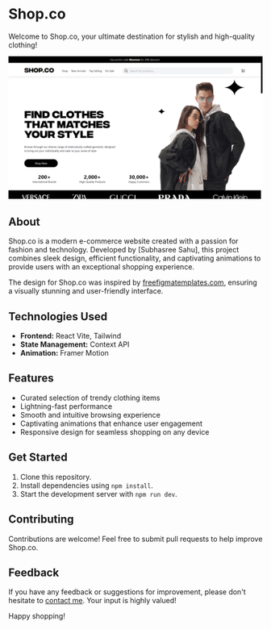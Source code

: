 # Shop.co

Welcome to Shop.co, your ultimate destination for stylish and high-quality clothing! 

[![Shop.co](main.png)](https://shop-co-buyonline.vercel.app/)

## About

Shop.co is a modern e-commerce website created with a passion for fashion and technology. Developed by [Subhasree Sahu], this project combines sleek design, efficient functionality, and captivating animations to provide users with an exceptional shopping experience.

The design for Shop.co was inspired by [freefigmatemplates.com](https://www.freefigmatemplates.com), ensuring a visually stunning and user-friendly interface.

## Technologies Used

- **Frontend:** React Vite, Tailwind
- **State Management:** Context API
- **Animation:** Framer Motion

## Features

- Curated selection of trendy clothing items
- Lightning-fast performance
- Smooth and intuitive browsing experience
- Captivating animations that enhance user engagement
- Responsive design for seamless shopping on any device

## Get Started

1. Clone this repository.
2. Install dependencies using `npm install`.
3. Start the development server with `npm run dev`.

## Contributing

Contributions are welcome! Feel free to submit pull requests to help improve Shop.co.

## Feedback

If you have any feedback or suggestions for improvement, please don't hesitate to [contact me](mailto:subhasreesahu02@gmail.com). Your input is highly valued!

Happy shopping!

